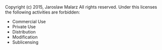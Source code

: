 Copyright (c) 2015, Jaroslaw Malarz All rights reserved.  Under this licenses the following activities are forbidden:
 - Commercial Use
 - Private Use
 - Distribution
 - Modification 
 - Sublicensing
